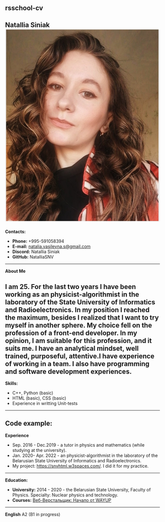 **rsschool-cv** 
-----
**Natallia Siniak**
![Alt-текст](cv.jpg)
-----
**Contacts:**
* **Phone:** +995-591058394
* **E-mail:** natalia.vasilevna.s@gmail.com
* **Discord:** Natallia Siniak
* **GitHub:** NatalliaSNV
-----
**About Me**


I am 25. For the last two years I have been working as an physicist-algorithmist in the laboratory of the State University of Informatics and Radioelectronics. In my position I reached the maximum, besides I realized that I want to try myself in another sphere. My choice fell on the profession of a front-end developer. In my opinion, I am suitable for this profession, and it suits me. I have an analytical mindset, well trained, purposeful, attentive.I have experience of working in a team. I also have programming and software development experiences.
-----
**Skills:**
* C++, Python (basic)
* HTML (basic), CSS (basic)
* Experience in writting Unit-tests
-----
**Code example:**
-----
**Experience**
* Sep. 2016 - Dec.2019 - a tutor in physics and mathematics (while studying at the university).
* Jan. 2020- Apr. 2022 - an physicist-algorithmist in the laboratory of the Belarusian State University of Informatics and Radioelectronics.
* My project: https://snvhtml.w3spaces.com/. I did it for my practice.
------
**Education:**
* **University:** 2014 - 2020 - the Belarusian State University, Faculty of Physics.
Specialty: Nuclear physics and technology.
* **Courses:** [Веб-Верстальщик: Начало от WAYUP](https://wayup.in/library/course6?utm_source=google&utm_medium=cpc&utm_campaign=VS_Performance_Max_SNG&utm_term=_&utm_content=__c&gclid=CjwKCAjw7vuUBhBUEiwAEdu2pLGtmlLGCnJDZFeKb1042iv8f_6sMQXaInJBe-UlI-w0gUgA0g9aEhoC02gQAvD_BwE "Ссылка на курс")
-----
**English**
A2 (B1 in progress)